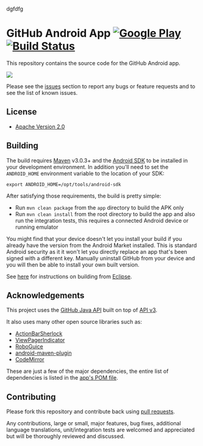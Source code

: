 dgfdfg
# GitHub Android App  [![Google Play](http://developer.android.com/images/brand/en_generic_rgb_wo_45.png)](https://play.google.com/store/apps/details?id=com.github.mobile) [![Build Status](https://travis-ci.org/github/android.png)](https://travis-ci.org/github/android)

This repository contains the source code for the GitHub Android app.

<a href="https://play.google.com/store/apps/details?id=com.github.mobile" alt="Download from Google Play">
  <img src="http://img.skitch.com/20120709-nkdc1yugu2qmdg1ss81m1gr9ty.jpg">
</a>

Please see the [issues](https://github.com/github/android/issues) section to
report any bugs or feature requests and to see the list of known issues.

## License

* [Apache Version 2.0](http://www.apache.org/licenses/LICENSE-2.0.html)

## Building

The build requires [Maven](http://maven.apache.org/download.html)
v3.0.3+ and the [Android SDK](http://developer.android.com/sdk/index.html)
to be installed in your development environment. In addition you'll need to set
the `ANDROID_HOME` environment variable to the location of your SDK:

    export ANDROID_HOME=/opt/tools/android-sdk

After satisfying those requirements, the build is pretty simple:

* Run `mvn clean package` from the `app` directory to build the APK only
* Run `mvn clean install` from the root directory to build the app and also run
  the integration tests, this requires a connected Android device or running
  emulator

You might find that your device doesn't let you install your build if you
already have the version from the Android Market installed.  This is standard
Android security as it it won't let you directly replace an app that's been
signed with a different key.  Manually uninstall GitHub from your device and
you will then be able to install your own built version.

See [here](https://github.com/github/android/wiki/Building-From-Eclipse) for
instructions on building from [Eclipse](http://eclipse.org).

## Acknowledgements

This project uses the [GitHub Java API](https://github.com/eclipse/egit-github/tree/master/org.eclipse.egit.github.core)
built on top of [API v3](http://developer.github.com/).

It also uses many other open source libraries such as:

* [ActionBarSherlock](https://github.com/JakeWharton/ActionBarSherlock)
* [ViewPagerIndicator](https://github.com/JakeWharton/Android-ViewPagerIndicator)
* [RoboGuice](http://code.google.com/p/roboguice/)
* [android-maven-plugin](https://github.com/jayway/maven-android-plugin)
* [CodeMirror](https://github.com/marijnh/CodeMirror)

These are just a few of the major dependencies, the entire list of dependencies
is listed in the [app's POM file](https://github.com/github/android/blob/master/app/pom.xml).

## Contributing

Please fork this repository and contribute back using
[pull requests](https://github.com/github/android/pulls).

Any contributions, large or small, major features, bug fixes, additional
language translations, unit/integration tests are welcomed and appreciated
but will be thoroughly reviewed and discussed.
